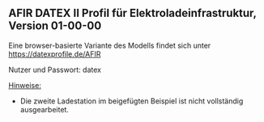 ## AFIR DATEX II Profil für Elektroladeinfrastruktur, Version 01-00-00

Eine browser-basierte Variante des Modells findet sich unter
https://datexprofile.de/AFIR

Nutzer und Passwort: datex

<ins>Hinweise:</ins>

* Die zweite Ladestation im beigefügten Beispiel ist nicht vollständig ausgearbeitet.

